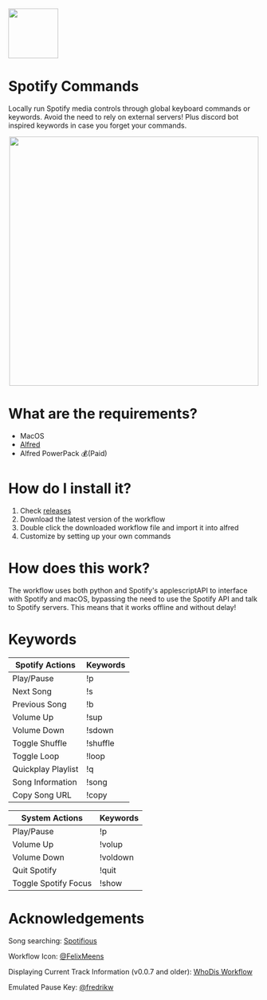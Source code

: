 <h1>
<img src="https://media.macosicons.com/parse/files/macOSicons/5c3276837ae2b75b1d7a8a3cef29e5ca_low_res_Spotify.png" width="100">
</h1>
<h1>
Spotify Commands
</h1>

Locally run Spotify media controls through global keyboard commands or keywords. Avoid the need to rely on external servers! Plus discord bot inspired keywords in case you forget your commands.

<div align="center">
  <img src="https://user-images.githubusercontent.com/77747704/143671013-955601f8-7c7e-4fd9-9e8a-baa4faad75dc.gif" width="500">
</div>

# What are the requirements?
- MacOS
- [Alfred](https://www.alfredapp.com)
- Alfred PowerPack 💰(Paid)

# How do I install it?
1) Check [releases](https://github.com/SoloUnity/alfred-Spotify-Commands/releases)
2) Download the latest version of the workflow
3) Double click the downloaded workflow file and import it into alfred
4) Customize by setting up your own commands

# How does this work?
The workflow uses both python and Spotify's applescriptAPI to interface with Spotify and macOS, bypassing the need to use the Spotify API and talk to Spotify servers. This means that it works offline and without delay!

# Keywords

| Spotify Actions     | Keywords      |
| -------------       | ------------- |
| Play/Pause          | !p            |
| Next Song           | !s            |
| Previous Song       | !b            |
| Volume Up           | !sup          |
| Volume Down         | !sdown        |
| Toggle Shuffle      | !shuffle      |
| Toggle Loop         | !loop         |
| Quickplay Playlist  | !q            |
| Song Information    | !song         |
| Copy Song URL       | !copy         |

| System Actions      | Keywords      |
| -------------       | ------------- |
| Play/Pause          | !p            |
| Volume Up           | !volup        |
| Volume Down         | !voldown      |
| Quit Spotify        | !quit         |
| Toggle Spotify Focus| !show         |

# Acknowledgements
Song searching:  [Spotifious](https://github.com/citelao/Spotify-for-Alfred)

Workflow Icon: [@FelixMeens](https://twitter.com/FelixMeens) 

Displaying Current Track Information (v0.0.7 and older): [WhoDis Workflow](https://github.com/blackspike/spotify-whodis-alfred-workflow)

Emulated Pause Key: [@fredrikw](https://stackoverflow.com/questions/11045814/emulate-media-key-press-on-mac)


